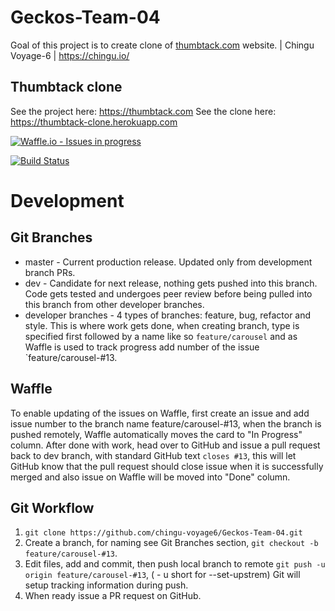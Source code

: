 # Geckos-Team-04
Goal of this project is to create clone of [thumbtack.com](thumbtack.com) website. | Chingu Voyage-6 | https://chingu.io/

## Thumbtack clone
See the project here: https://thumbtack.com
See the clone here: https://thumbtack-clone.herokuapp.com

[![Waffle.io - Issues in progress](https://badge.waffle.io/chingu-voyage6/Geckos-Team-04.png?label=in%20progress&title=In%20Progress)](http://waffle.io/chingu-voyage6/Geckos-Team-04)

[![Build Status](https://travis-ci.org/chingu-voyage6/Geckos-Team-04.svg?branch=dev)](https://travis-ci.org/chingu-voyage6/Geckos-Team-04)

# Development

## Git Branches

 - master - Current production release. Updated only from development branch PRs.
 - dev - Candidate for next release, nothing gets pushed into this branch. Code gets tested and undergoes peer review before being pulled into this branch from other developer branches.
 - developer branches - 4 types of branches: feature, bug, refactor and style. This is where work gets done, when creating branch, type is specified first followed by a name like so `feature/carousel` and as Waffle is used to track progress add number of the issue `feature/carousel-#13.

 ## Waffle

 To enable updating of the issues on Waffle, first create an issue and add issue number to the branch name feature/carousel-#13, when the branch is pushed remotely, Waffle automatically moves the card to "In Progress" column. After done with work, head over to GitHub and issue a pull request back to dev branch, with standard GitHub text `closes #13`, this will let GitHub know that the pull request should close issue when it is successfully merged and also issue on Waffle will be moved into "Done" column.


 ## Git Workflow


1. `git clone https://github.com/chingu-voyage6/Geckos-Team-04.git`
2.  Create a branch, for naming see Git Branches section, `git checkout -b feature/carousel-#13`.
3.  Edit files, add and commit, then push local branch to remote `git push -u origin feature/carousel-#13`, ( - u short for --set-upstrem) Git will setup tracking information during push.
4.  When ready issue a PR request on GitHub.


